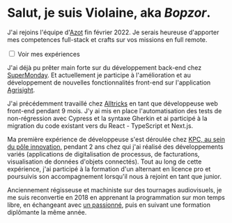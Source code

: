# Salut, je suis Violaine, aka _Bopzor_.

J'ai rejoins l'équipe d'[Azot](https://azot.dev) fin février 2022. Je serais heureuse d'apporter mes competences full-stack et crafts sur vos missions en full remote.

<div class="collapse">
<input type="checkbox" id="xp">
<label for="xp">Voir mes expériences</label>

J'ai déjà pu prêter main forte sur du développement back-end chez [SuperMonday](https://supermonday.io/). Et actuellement je participe à l'amélioration et au développement de nouvelles fonctionnalités front-end sur l'application [Agrisight](https://agrisight.fr).

J'ai précédemment travaillé chez [Alltricks](https://alltricks.fr) en tant que développeuse web front-end pendant 9 mois.
J'y ai mis en place l'automatisation des tests de non-régression avec Cypress et la syntaxe Gherkin et ai participé à la migration du code existant vers du React - TypeScript et Next.js.

Ma première expérience de développeuse s'est déroulée chez [KPC, au sein du pôle innovation,](https://www.kpconsulting.fr/kpc-key-performance-consulting/offres-innovation/) pendant 2 ans chez qui j'ai réalisé des développements variés (applications de digitalisation de processus, de facturations, visualisation de données d'objets connectés). Tout au long de cette expérience, j'ai participé à la formation d'un alternant en licence pro et poursuivis son accompagnement lorsqu'il nous à rejoint en tant que junior.

Anciennement régisseuse et machiniste sur des tournages audiovisuels, je me suis reconvertie en 2018 en apprenant la programmation sur mon temps libre, en échangeant avec [un passionné](https://github.com/nilscox), puis en suivant une formation diplômante la même année.

</div>
